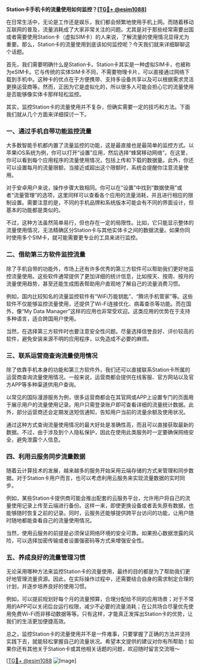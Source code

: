 **Station卡手机卡的流量使用如何监控？[[TG💪+ @esim1088](https://t.me/s/esim1088)]**

在日常生活中，无论是工作还是娱乐，我们都会频繁地使用手机上网。而随着移动互联网的普及，流量消耗成了大家非常关注的问题。尤其是对于那些经常需要出国或者需要使用Station卡（虚拟SIM卡）的人来说，了解流量的使用情况显得尤为重要。那么，Station卡的流量使用到底该如何监控呢？今天我们就来详细聊聊这个话题。

首先，我们需要明确什么是Station卡。Station卡其实是一种虚拟SIM卡，也被称为eSIM卡。它与传统的实体SIM卡不同，不需要物理卡片，可以直接通过网络下载到手机中。这种卡的优点在于方便携带、支持多设备共享以及可以根据需求灵活更换运营商等。然而，正因为它是虚拟化的，所以很多人可能会担心它的流量使用是否能够像实体卡那样轻松监控。

其实，监控Station卡的流量使用并不复杂，但确实需要一定的技巧和方法。下面我们就从几个方面来详细探讨一下。

### 一、通过手机自带功能监控流量

大多数智能手机都内置了流量监控的功能，这是最直接也是最简单的监控方式。以苹果iOS系统为例，你可以打开“设置”应用，然后选择“蜂窝移动网络”。在这里，你可以看到每个应用程序的流量使用情况，包括上传和下载的数据量。此外，你还可以设置每月的流量限额，当接近或超出这个限额时，系统会提醒你注意流量使用。

对于安卓用户来说，操作步骤大致相同。你可以在“设置”中找到“数据使用”或者“流量管理”的选项，这里同样可以查看各个应用的流量消耗，并且进行相应的限制设置。需要注意的是，不同的手机品牌和系统版本可能会有不同的界面设计，但基本的功能都是类似的。

不过，这种方法虽然简单易行，但也存在一定的局限性。比如，它只能显示整体的流量使用情况，无法精确区分Station卡与其他实体卡之间的数据流量。如果你同时使用多个SIM卡，就可能需要更专业的工具来进行监控。

### 二、借助第三方软件监控流量

除了手机自带的功能外，市场上还有许多优秀的第三方软件可以帮助我们更好地监控流量使用。这些软件通常提供了更加详细的统计信息，比如按天、按周、按月的流量使用趋势，甚至还能生成图表帮助用户直观地了解自己的流量消费习惯。

例如，国内比较知名的流量监控软件有“WiFi万能钥匙”、“腾讯手机管家”等。这些软件不仅能够监控流量使用，还提供了Wi-Fi连接优化、病毒查杀等功能。而在国外，像“My Data Manager”这样的应用也非常受欢迎。这类应用的优势在于支持多种语言，适合跨国用户使用。

当然，在选择第三方软件时也要注意安全性问题。尽量选择信誉良好、评价较高的软件，避免安装来源不明的应用程序，以免造成不必要的麻烦。

### 三、联系运营商查询流量使用情况

除了依靠手机本身的功能和第三方软件外，我们还可以直接联系Station卡所属的运营商查询流量使用情况。一般来说，运营商都会提供在线客服、官方网站以及官方APP等多种渠道供用户查询。

以常见的国际漫游服务为例，很多运营商都会在其官网或APP上设置专门的页面用于展示用户的流量使用记录。用户只需登录账户即可查看详细的流量统计数据。此外，部分运营商还会定期发送短信通知，告知用户当前的流量余额及使用状况。

通过这种方式查询流量使用情况的最大好处是准确性高，而且可以直接获取最新的数据。不过，由于涉及到个人隐私保护，因此在使用此类服务时一定要确保网络安全，避免泄露个人信息。

### 四、利用云服务同步流量数据

随着云计算技术的发展，越来越多的服务开始采用云端存储的方式来管理和同步数据。对于Station卡用户而言，也可以考虑利用云服务来实现流量数据的实时同步。

例如，某些Station卡提供商可能会推出配套的云服务平台，允许用户将自己的流量使用记录上传至云端进行备份。这样一来，即使更换设备或者丢失原有数据，也能够随时恢复之前的记录。同时，云服务还能够提供跨平台访问的功能，让用户随时随地都能查看自己的流量使用情况。

当然，使用云服务的前提是必须保证网络环境的安全可靠。如果担心数据泄露的风险，可以选择加密传输或者设置强密码等方式来增强安全性。

### 五、养成良好的流量管理习惯

无论采用哪种方法来监控Station卡的流量使用，最终的目的都是为了帮助我们更好地管理流量资源。因此，在实际操作过程中，还需要结合自身的需求制定合理的计划，并逐步培养良好的使用习惯。

例如，可以提前规划好每个月的流量预算，合理分配给不同的应用场景；对于不常用的APP可以关闭后台运行权限，减少不必要的流量消耗；在公共场合尽量优先使用免费Wi-Fi而非移动数据等等。只有这样，才能真正发挥出Station卡的优势，让我们的生活更加便捷高效。

总之，监控Station卡的流量使用并不是一件难事，只要掌握了正确的方法并坚持实践下去，就能轻松掌握自己的流量状况。希望本文提供的建议对你有所帮助！如果你还有其他关于Station卡或其他相关话题的问题，欢迎随时留言交流哦～

[[TG💪+ @esim1088](https://t.me/s/esim1088) ![Image](https://i.postimg.cc/4NQfJmqS/Snipaste-2025-05-13-00-14-12.png)]